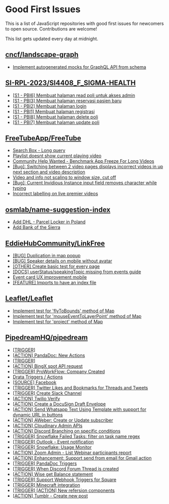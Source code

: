 # Good First Issues

This is a list of JavaScript repositories with good first issues for newcomers to open source. Contributions are welcome!

This list gets updated every day at midnight.

## [cncf/landscape-graph](https://github.com/cncf/landscape-graph)

- [Implement autogenerated mocks for GraphQL API from schema](https://github.com/cncf/landscape-graph/issues/103)

## [SI-RPL-2023/SI4408_F_SIGMA-HEALTH](https://github.com/SI-RPL-2023/SI4408_F_SIGMA-HEALTH)

- [[S1 - PBI6] Membuat halaman read poli untuk akses admin](https://github.com/SI-RPL-2023/SI4408_F_SIGMA-HEALTH/issues/6)
- [[S1 - PBI3] Membuat halaman reservasi pasien baru](https://github.com/SI-RPL-2023/SI4408_F_SIGMA-HEALTH/issues/3)
- [[S1 - PBI2] Membuat halaman login](https://github.com/SI-RPL-2023/SI4408_F_SIGMA-HEALTH/issues/2)
- [[S1 - PBI1] Membuat halaman registrasi](https://github.com/SI-RPL-2023/SI4408_F_SIGMA-HEALTH/issues/1)
- [[S1 - PBI8] Membuat halaman delete poli](https://github.com/SI-RPL-2023/SI4408_F_SIGMA-HEALTH/issues/8)
- [[S1 - PBI7] Membuat halaman update poli](https://github.com/SI-RPL-2023/SI4408_F_SIGMA-HEALTH/issues/7)

## [FreeTubeApp/FreeTube](https://github.com/FreeTubeApp/FreeTube)

- [Search Box - Long query](https://github.com/FreeTubeApp/FreeTube/issues/940)
- [Playlist doesnt show current playing video](https://github.com/FreeTubeApp/FreeTube/issues/1521)
- [Community Help Wanted - Benchmark App Freeze For Long Videos](https://github.com/FreeTubeApp/FreeTube/issues/1066)
- [[Bug]: Switching between 2 video pages displays incorrect videos in up next section and video description](https://github.com/FreeTubeApp/FreeTube/issues/2261)
- [Video and info not scaling to window size, cut off](https://github.com/FreeTubeApp/FreeTube/issues/1172)
- [[Bug]: Current Invidious Instance input field removes character while typing](https://github.com/FreeTubeApp/FreeTube/issues/3303)
- [Incorrect labelling on live premier videos](https://github.com/FreeTubeApp/FreeTube/issues/754)

## [osmlab/name-suggestion-index](https://github.com/osmlab/name-suggestion-index)

- [Add DHL - Parcel Locker in Poland](https://github.com/osmlab/name-suggestion-index/issues/7931)
- [Add Bank of the Sierra](https://github.com/osmlab/name-suggestion-index/issues/7879)

## [EddieHubCommunity/LinkFree](https://github.com/EddieHubCommunity/LinkFree)

- [[BUG] Duplication in map popup](https://github.com/EddieHubCommunity/LinkFree/issues/5867)
- [[BUG] Speaker details on mobile without avatar](https://github.com/EddieHubCommunity/LinkFree/issues/5869)
- [[OTHER] Create basic test for every page](https://github.com/EddieHubCommunity/LinkFree/issues/5787)
- [[DOCS] userStatus/speakingTopic missing from events guide](https://github.com/EddieHubCommunity/LinkFree/issues/5858)
- [Event card UX improvement mobile](https://github.com/EddieHubCommunity/LinkFree/issues/5870)
- [[FEATURE] Imports to have an index file](https://github.com/EddieHubCommunity/LinkFree/issues/5654)

## [Leaflet/Leaflet](https://github.com/Leaflet/Leaflet)

- [Implement test for 'flyToBounds' method of Map](https://github.com/Leaflet/Leaflet/issues/8367)
- [Implement test for 'mouseEventToLayerPoint' method of Map](https://github.com/Leaflet/Leaflet/issues/8380)
- [Implement test for 'project' method of Map](https://github.com/Leaflet/Leaflet/issues/8373)

## [PipedreamHQ/pipedream](https://github.com/PipedreamHQ/pipedream)

- [[TRIGGER]](https://github.com/PipedreamHQ/pipedream/issues/5971)
- [[ACTION] PandaDoc: New Actions](https://github.com/PipedreamHQ/pipedream/issues/5769)
- [[TRIGGER]](https://github.com/PipedreamHQ/pipedream/issues/5965)
- [[ACTION] BingX spot API request](https://github.com/PipedreamHQ/pipedream/issues/5956)
- [[TRIGGER] ProWorkFlow:  Company Created](https://github.com/PipedreamHQ/pipedream/issues/5935)
- [Drata Triggers / Actions](https://github.com/PipedreamHQ/pipedream/issues/5139)
- [[SOURCE] Facebook](https://github.com/PipedreamHQ/pipedream/issues/925)
- [[TRIGGER] Twitter Likes and Bookmarks for Threads and Tweets](https://github.com/PipedreamHQ/pipedream/issues/5950)
- [[TRIGGER] Create Slack Channel](https://github.com/PipedreamHQ/pipedream/issues/5945)
- [[ACTION] Twilio Verify](https://github.com/PipedreamHQ/pipedream/issues/5694)
- [[ACTION] Create a DocuSign Draft Envelope ](https://github.com/PipedreamHQ/pipedream/issues/5874)
- [[ACTION] Send Whatsapp Text Using Template with support for dynamic URL in buttons](https://github.com/PipedreamHQ/pipedream/issues/5899)
- [[ACTION] AWeber: Create or Update subscriber](https://github.com/PipedreamHQ/pipedream/issues/5936)
- [[ACTION] Cloudinary Admin APIs](https://github.com/PipedreamHQ/pipedream/issues/4567)
- [[ACTION] Discord Branching on specific conditions](https://github.com/PipedreamHQ/pipedream/issues/5912)
- [[TRIGGER] Snowflake Failed Tasks: filter on task name regex](https://github.com/PipedreamHQ/pipedream/issues/5867)
- [[TRIGGER] Outlook - Event notification](https://github.com/PipedreamHQ/pipedream/issues/5653)
- [[TRIGGER] Snowflake: Usage Monitor](https://github.com/PipedreamHQ/pipedream/issues/5866)
- [[ACTION] Zoom Admin - List Webinar participants report](https://github.com/PipedreamHQ/pipedream/issues/5698)
- [[ACTION] Enhancement: Support send from email for Gmail action](https://github.com/PipedreamHQ/pipedream/issues/5663)
- [[TRIGGER] PandaDoc Triggers](https://github.com/PipedreamHQ/pipedream/issues/5770)
- [[TRIGGER] When Discord Forum Thread is created](https://github.com/PipedreamHQ/pipedream/issues/4507)
- [[ACTION] Wise get Balance statement](https://github.com/PipedreamHQ/pipedream/issues/5463)
- [[TRIGGER] Support Webhook Triggers for Square](https://github.com/PipedreamHQ/pipedream/issues/5771)
- [[TRIGGER] Minecraft integration](https://github.com/PipedreamHQ/pipedream/issues/3434)
- [[TRIGGER] [ACTION] New refersion components](https://github.com/PipedreamHQ/pipedream/issues/5726)
- [[ACTION] Tumblr - Create new post](https://github.com/PipedreamHQ/pipedream/issues/5525)

